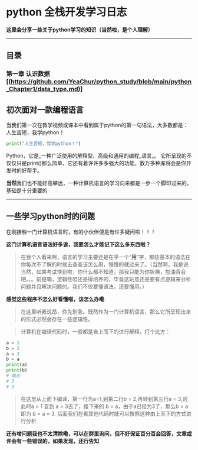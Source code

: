 # python 全栈开发学习日志

**这里会分享一些关于python学习的知识（当然啦，是个人理解）**

---
## 目录
### 第一章 认识数据[(https://github.com/YeaChur/python_study/blob/main/python_Chapter1/data_type.md)]

## 初次面对一款编程语言

当我们第一次在教学视频或课本中看到属于python的第一句语法，大多数都是：人生苦短，我学python！
```python
print("人生苦短，我学python！")
```
Python，它是_一种广泛使用的解释型、高级和通用的编程_语言_。
它所呈现的不仅仅只是print()那么简单，它还有着许许多多强大的功能，数万多种库将会是你开发时的好帮手。

**当然**我们也不能好高攀远，一种计算机语言的学习向来都是一步一个脚印过来的，基础是十分重要的

---
## 一些学习python时的问题
在刚接触一门计算机语言时，有的小伙伴便是有许多疑问啦！！！

__这门计算机语言语法好多诶，我要怎么才能记下这么多东西啦？__
> 在我个人看来啊，语言的学习主要还是在乎一个“**用**”字，那些基本的语法在你每次不了解的时候去查查该怎么用，慢慢的就过来了。（当然啊，我是说当然，如果考试快到啦，你什么都不知道，那我只能为你祈祷，加油背会吧。。。前提嘞，逻辑性咱还是得培养的，毕竟这玩意还是要有点逻辑来分析问题并且解决问题的。我们不仅要懂语法，还要懂用。）

__感觉这些程序不怎么好看懂啦，该怎么办嘞__

>在这里听我说昂，你先别急。既然作为一门计算机语言，那么它所呈现出来的形式必然会存在一些逻辑性。

>计算机在编译代码时，一般都是自上而下的进行解释，打个比方：

```python
a = 1
b = 2
a = 3
b = a
print(a)
print(b)
# 输出
# 3
# 3
```
>在这里从上而下编译，第一行为a=1,到第二行b = 2,再转到第三行a = 3,则此时a = 1 变到 a = 3去了，接下来的 b = a，由于a已经为3了，那么b = a 即为 b = a = 3.
>后面我们在看其他代码时就可以按照这种由上至下的方式进行分析

__还有啥问题我也不太清除嘞，可以在群里询问，但不好保证百分百会回答，文章或许会有一些错误的，如果发现，还行告知__
